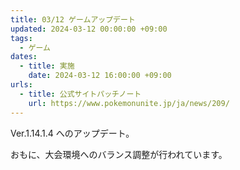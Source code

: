```yaml
---
title: 03/12 ゲームアップデート
updated: 2024-03-12 00:00:00 +09:00
tags:
  - ゲーム
dates:
  - title: 実施
    date: 2024-03-12 16:00:00 +09:00
urls:
  - title: 公式サイトパッチノート
    url: https://www.pokemonunite.jp/ja/news/209/
---
```


Ver.1.14.1.4 へのアップデート。

おもに、大会環境へのバランス調整が行われています。
